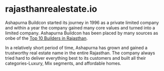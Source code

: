 # rajasthanrealestate.io
<p>Ashapurna Buildcon started its journey in 1996 as a private limited company and within a year the company gained many core values and turned into a limited company. Ashapurna Buildcon has been placed by many sources as onbe of the <a href="https://ashapurna.com/">Top 10 Builders in Rajasthan</a>.</p>
<p>In a relatively short period of time, Ashapurna has grown and gained a trustworthy real estate name in the entire Rajasthan. The company always tried hard to deliver everything best to its customers and built all their categories-Luxury, Mix segments, and affordable homes.</p>
